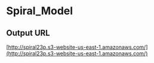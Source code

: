 # Spiral_Model

## Output URL

[http://spiral23p.s3-website-us-east-1.amazonaws.com/](http://spiral23p.s3-website-us-east-1.amazonaws.com/)